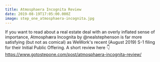 ```yaml
---
title: Atmosphaera Incognita Review
date: 2019-08-19T17:05:00.000Z
image: step_one_atmosphaera-incognita.jpg
---
```

 If you want to read about a real estate deal with an overly inflated sense of importance, Atmosphæra Incognita by @nealstephenson is far more satisfying (but not as comical) as WeWork's recent (August 2019) S-1 filing for their Initial Public Offering. A short review here 👇 https://www.gotostepone.com/post/atmosphaera-incognita-review/